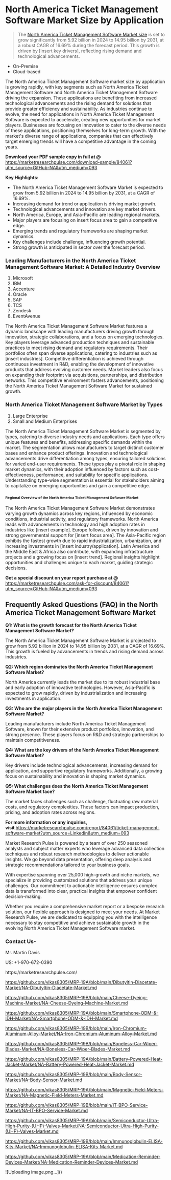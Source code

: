 
<h1>North America Ticket Management Software Market&nbsp;Size by Application</h1><blockquote><p>The <a href="https://marketresearchpulse.com/download-sample/84061?utm_source=GitHub-NA&amp;utm_medium=093">North America Ticket Management Software Market size</a> is set to grow significantly from 5.92 billion in 2024 to 14.95 billion by 2031, at a robust CAGR of 16.69% during the forecast period. This growth is driven by [insert key drivers], reflecting rising demand and technological advancements.</p></blockquote><ul><li>On-Premise<li> Cloud-based</li></ul><p>The North America Ticket Management Software market size by application is growing rapidly, with key segments such as North America Ticket Management Software and North America Ticket Management Software driving the expansion. These applications are benefiting from increased technological advancements and the rising demand for solutions that provide greater efficiency and sustainability. As industries continue to evolve, the need for applications in North America Ticket Management Software is expected to accelerate, creating new opportunities for market players. Businesses are focusing on innovation to cater to the diverse needs of these applications, positioning themselves for long-term growth. With the market's diverse range of applications, companies that can effectively target emerging trends will have a competitive advantage in the coming years.</p><p><strong>Download your PDF sample copy in full at @ </strong><a href="https://marketresearchpulse.com/download-sample/84061?utm_source=GitHub-NA&amp;utm_medium=093">https://marketresearchpulse.com/download-sample/84061?utm_source=GitHub-NA&amp;utm_medium=093</a></p><p><strong>Key Highlights: </strong></p><ul><li>The North America Ticket Management Software Market is expected to grow from 5.92 billion in 2024 to 14.95 billion by 2031, at a CAGR of 16.69%.</li><li>Increasing demand for trend or application is driving market growth.</li><li>Technological advancements and innovation are key market drivers.</li><li>North America, Europe, and Asia-Pacific are leading regional markets.</li><li>Major players are focusing on insert focus area to gain a competitive edge.</li><li>Emerging trends and regulatory frameworks are shaping market dynamics.</li><li>Key challenges include challenge, influencing growth potential.</li><li>Strong growth is anticipated in sector over the forecast period.</li></ul><h3>Leading Manufacturers in the North America Ticket Management Software Market: A Detailed Industry Overview</h3><ol><li>Microsoft</li><li>IBM</li><li>Accenture</li><li>Oracle</li><li>SAP</li><li>TCS</li><li>Zendesk</li><li>EventAvenue</li></ol><div class="flex max-w-full flex-col flex-grow"><div class="min-h-8 text-message flex w-full flex-col items-end gap-2 whitespace-normal break-words [.text-message+&amp;]:mt-5" dir="auto" data-message-author-role="assistant" data-message-id="fd8432e4-4910-450d-b182-61b7bfb0a01f" data-message-model-slug="gpt-4o"><div class="flex w-full flex-col gap-1 empty:hidden first:pt-[3px]"><div class="markdown prose w-full break-words dark:prose-invert light"><p>The North America Ticket Management Software Market features a dynamic landscape with leading manufacturers driving growth through innovation, strategic collaborations, and a focus on emerging technologies. Key players leverage advanced production techniques and sustainable practices to meet rising demand and regulatory requirements. Their portfolios often span diverse applications, catering to industries such as [insert industries]. Competitive differentiation is achieved through continuous investment in R&amp;D, enabling the development of innovative products that address evolving customer needs. Market leaders also focus on expanding their footprint via acquisitions, partnerships, and distribution networks. This competitive environment fosters advancements, positioning the North America Ticket Management Software Market for sustained growth.</p></div></div></div></div><h3>North America Ticket Management Software Market by Types</h3><ol><li>Large Enterprise<li> Small and Medium Enterprises</li></ol><div class="flex max-w-full flex-col flex-grow"><div class="min-h-8 text-message flex w-full flex-col items-end gap-2 whitespace-normal break-words [.text-message+&amp;]:mt-5" dir="auto" data-message-author-role="assistant" data-message-id="084470be-0bb7-4664-bddf-5156b4f41249" data-message-model-slug="gpt-4o-mini"><div class="flex w-full flex-col gap-1 empty:hidden first:pt-[3px]"><div class="markdown prose w-full break-words dark:prose-invert light"><p>The North America Ticket Management Software Market is segmented by types, catering to diverse industry needs and applications. Each type offers unique features and benefits, addressing specific demands within the market. The segmentation allows manufacturers to target distinct customer bases and enhance product offerings. Innovation and technological advancements drive differentiation among types, ensuring tailored solutions for varied end-user requirements. These types play a pivotal role in shaping market dynamics, with their adoption influenced by factors such as cost-effectiveness, performance, and suitability for specific applications. Understanding type-wise segmentation is essential for stakeholders aiming to capitalize on emerging opportunities and gain a competitive edge.</p></div></div></div></div><h3><span style="font-size: 11px;">Regional Overview of the North America Ticket Management Software Market</span></h3><div class="flex max-w-full flex-col flex-grow"><div class="min-h-8 text-message flex w-full flex-col items-end gap-2 whitespace-normal break-words [.text-message+&amp;]:mt-5" dir="auto" data-message-author-role="assistant" data-message-id="e9038762-ce64-4e30-91c9-9bd413514231" data-message-model-slug="gpt-4o-mini"><div class="flex w-full flex-col gap-1 empty:hidden first:pt-[3px]"><div class="markdown prose w-full break-words dark:prose-invert light"><p>The North America Ticket Management Software Market demonstrates varying growth dynamics across key regions, influenced by economic conditions, industrial activity, and regulatory frameworks. North America leads with advancements in technology and high adoption rates in industries like [insert example]. Europe follows, driven by innovation and strong governmental support for [insert focus area]. The Asia-Pacific region exhibits the fastest growth due to rapid industrialization, urbanization, and increasing investments in [insert industry/application]. Latin America and the Middle East &amp; Africa also contribute, with expanding infrastructure projects and a growing focus on [insert trend]. Regional insights highlight opportunities and challenges unique to each market, guiding strategic decisions.</p></div></div></div></div><p><strong>Get a special discount on your report purchase at @ </strong><a href="https://marketresearchpulse.com/ask-for-discount/84061?utm_source=GitHub-NA&amp;utm_medium=093">https://marketresearchpulse.com/ask-for-discount/84061?utm_source=GitHub-NA&amp;utm_medium=093</a></p><h2>Frequently Asked Questions (FAQ) in the North America Ticket Management Software Market</h2><p><strong>Q1: What is the growth forecast for the North America Ticket Management Software Market?</strong></p><p>The North America Ticket Management Software Market is projected to grow from 5.92 billion in 2024 to 14.95 billion by 2031, at a CAGR of 16.69%. This growth is fueled by advancements in trends and rising demand across industries.</p><p><strong>Q2: Which region dominates the North America Ticket Management Software Market?</strong></p><p>North America currently leads the market due to its robust industrial base and early adoption of innovative technologies. However, Asia-Pacific is expected to grow rapidly, driven by industrialization and increasing investments in application.</p><p><strong>Q3: Who are the major players in the North America Ticket Management Software Market?</strong></p><p>Leading manufacturers include North America Ticket Management Software, known for their extensive product portfolios, innovation, and strong presence. These players focus on R&amp;D and strategic partnerships to maintain competitiveness.</p><p><strong>Q4: What are the key drivers of the North America Ticket Management Software Market?</strong></p><p>Key drivers include technological advancements, increasing demand for application, and supportive regulatory frameworks. Additionally, a growing focus on sustainability and innovation is shaping market dynamics.</p><p><strong>Q5: What challenges does the North America Ticket Management Software Market face?</strong></p><p>The market faces challenges such as challenge, fluctuating raw material costs, and regulatory complexities. These factors can impact production, pricing, and adoption rates across regions.</p><p><strong>For more information or any inquiries, visit&nbsp;</strong><a href="https://marketresearchpulse.com/report/84061/ticket-management-software-market?utm_source=Linkedin&utm_medium=093">https://marketresearchpulse.com/report/84061/ticket-management-software-market?utm_source=Linkedin&utm_medium=093</a></p><p>Market Research Pulse is powered by a team of over 250 seasoned analysts and subject matter experts who leverage advanced data collection techniques and robust research methodologies to deliver actionable insights. We go beyond data presentation, offering deep analysis and strategic recommendations tailored to your business goals.</p><p>With expertise spanning over 25,000 high-growth and niche markets, we specialize in providing customized solutions that address your unique challenges. Our commitment to actionable intelligence ensures complex data is transformed into clear, practical insights that empower confident decision-making.</p><p>Whether you require a comprehensive market report or a bespoke research solution, our flexible approach is designed to meet your needs. At Market Research Pulse, we are dedicated to equipping you with the intelligence necessary to stay competitive and achieve sustainable growth in the evolving North America Ticket Management Software market.</p><h3><strong>Contact Us-</strong></h3><p>Mr. Martin Davis</p><p>US: +1-970-672-0390</p><p>https://marketresearchpulse.com/</p><p><a href="https://github.com/vikas8305/MRP-19A/blob/main/Dibutyltin-Diacetate-Market/NA-Dibutyltin-Diacetate-Market.md">https://github.com/vikas8305/MRP-19A/blob/main/Dibutyltin-Diacetate-Market/NA-Dibutyltin-Diacetate-Market.md</a></p><p><a href="https://github.com/vikas8305/MRP-19B/blob/main/Cheese-Dyeing-Machine-Market/NA-Cheese-Dyeing-Machine-Market.md">https://github.com/vikas8305/MRP-19B/blob/main/Cheese-Dyeing-Machine-Market/NA-Cheese-Dyeing-Machine-Market.md</a></p><p><a href="https://github.com/vikas8305/MRP-19A/blob/main/Smartphone-ODM-&-IDH-Market/NA-Smartphone-ODM-&-IDH-Market.md">https://github.com/vikas8305/MRP-19A/blob/main/Smartphone-ODM-&-IDH-Market/NA-Smartphone-ODM-&-IDH-Market.md</a></p><p><a href="https://github.com/vikas8305/MRP-19B/blob/main/Iron-Chromium-Aluminum-Alloy-Market/NA-Iron-Chromium-Aluminum-Alloy-Market.md">https://github.com/vikas8305/MRP-19B/blob/main/Iron-Chromium-Aluminum-Alloy-Market/NA-Iron-Chromium-Aluminum-Alloy-Market.md</a></p><p><a href="https://github.com/vikas8305/MRP-19B/blob/main/Boneless-Car-Wiper-Blades-Market/NA-Boneless-Car-Wiper-Blades-Market.md">https://github.com/vikas8305/MRP-19B/blob/main/Boneless-Car-Wiper-Blades-Market/NA-Boneless-Car-Wiper-Blades-Market.md</a></p><p><a href="https://github.com/vikas8305/MRP-19A/blob/main/Battery-Powered-Heat-Jacket-Market/NA-Battery-Powered-Heat-Jacket-Market.md">https://github.com/vikas8305/MRP-19A/blob/main/Battery-Powered-Heat-Jacket-Market/NA-Battery-Powered-Heat-Jacket-Market.md</a></p><p><a href="https://github.com/vikas8305/MRP-19B/blob/main/Body-Sensor-Market/NA-Body-Sensor-Market.md">https://github.com/vikas8305/MRP-19B/blob/main/Body-Sensor-Market/NA-Body-Sensor-Market.md</a></p><p><a href="https://github.com/vikas8305/MRP-19A/blob/main/Magnetic-Field-Meters-Market/NA-Magnetic-Field-Meters-Market.md">https://github.com/vikas8305/MRP-19A/blob/main/Magnetic-Field-Meters-Market/NA-Magnetic-Field-Meters-Market.md</a></p><p><a href="https://github.com/vikas8305/MRP-19B/blob/main/IT-BPO-Service-Market/NA-IT-BPO-Service-Market.md">https://github.com/vikas8305/MRP-19B/blob/main/IT-BPO-Service-Market/NA-IT-BPO-Service-Market.md</a></p><p><a href="https://github.com/vikas8305/MRP-19A/blob/main/Semiconductor-Ultra-High-Purity-(UHP)-Valves-Market/NA-Semiconductor-Ultra-High-Purity-(UHP)-Valves-Market.md">https://github.com/vikas8305/MRP-19A/blob/main/Semiconductor-Ultra-High-Purity-(UHP)-Valves-Market/NA-Semiconductor-Ultra-High-Purity-(UHP)-Valves-Market.md</a></p><p><a href="https://github.com/vikas8305/MRP-19B/blob/main/Immunoglobulin-ELISA-Kits-Market/NA-Immunoglobulin-ELISA-Kits-Market.md">https://github.com/vikas8305/MRP-19B/blob/main/Immunoglobulin-ELISA-Kits-Market/NA-Immunoglobulin-ELISA-Kits-Market.md</a></p><p><a href="https://github.com/vikas8305/MRP-19A/blob/main/Medication-Reminder-Devices-Market/NA-Medication-Reminder-Devices-Market.md">https://github.com/vikas8305/MRP-19A/blob/main/Medication-Reminder-Devices-Market/NA-Medication-Reminder-Devices-Market.md</a></p>
![Uploading image.png…]()
